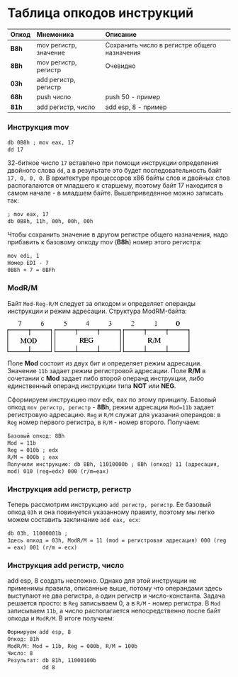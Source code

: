 # Таблица опкодов инструкций

| Опкод    | Мнемоника             | Описание
| -------- | :-------------------- |:----------
| **B8h**  | mov регистр, значение | Сохранить число в регистре общего назначения
| **8Bh**  | mov регистр, регистр  | Очевидно
| **03h**  | add регистр, регистр  |
| **68h**  | push число            | push 50 - пример
| **81h**  | add регистр, число    | add esp, 8 - пример

### Инструкция mov
```
db 0B8h ; mov eax, 17
dd 17
```
32-битное число `17` вставлено при помощи инструкции определения двойного слова `dd`, а в результате это будет последовательность байт `17, 0, 0, 0`. В архитектуре процессоров x86 байты слов и двойных слов распогалаются от младшего к старшему, поэтому байт 17 находится в самом начале - в младшем байте. Вышеприведенное можно записать так:
```
; mov eax, 17
db 0B8h, 11h, 00h, 00h, 00h
```

Чтобы сохранить значение в другом регистре общего назначения, надо прибавить к базовому опкоду mov (**B8h**) номер этого регистра:

```
mov edi, 1
Номер EDI - 7
0B8h + 7 = 0BFh
```

### ModR/M

Байт `Mod-Reg-R/M` следует за опкодом и определяет операнды инструкции и режим адресации. Структура ModRM-байта:

![Mod-Reg-R/m](https://github.com/aeshes/x86-mastery/blob/master/Beth/img/mod_reg_r_m_byte.png)

Поле **Mod** состоит из двух бит и определяет режим адресации. Значение `11b` задает режим регистровой адресации. Поле **R/M** в сочетании с **Mod** задает либо второй операнд инструкции, либо единственный операнд инструкции типа **NOT** или **NEG**.

Сформируем инструкцию mov edx, eax по этому принципу. Базовый опкод `mov регистр, регистр` - **8Bh**, режим адресации `Mod=11b` задает регистровую адресацию. `Reg` и `R/M` служат для указания операндов: в `Reg` номер первого регистра, в `R/M` - номер второго. Получаем:

```
Базовый опкод: 8Bh
Mod = 11b
Reg = 010b ; edx
R/M = 000b ; eax
Получили инструкцию: db 8Bh, 11010000b ; 8Bh (опкод) 11 (адресация, mod) 010 (reg=edx) 000 (r/m=eax)
```

### Инструкция add регистр, регистр

Теперь рассмотрим инструкцию `add регистр, регистр`. Ее базовый опкод `03h` и она повинуется указанному правилу, поэтому мы легко можем составить заклинание `add eax, ecx`:

```
db 03h, 11000001b ; 
Здесь опкод = 03h, ModR/M = 11 (mod = регистровая адресация) 000 (reg = eax) 001 (r/m = ecx)
```

### Инструкция add регистр, число

add esp, 8 создать несложно. Однако для этой инструкции не применимы правила, описанные выше, потому что операндами здесь выступают не два регистра, а один регистр и число-константа. Задача решается просто: в `Reg` записываем 0, а в `R/M` - номер регистра. В `Mod` записываем `11b`, а число располагается непосредственно после байт опкода и `ModR/M`. В итоге получаем:

```
Формируем add esp, 8
Опкод: 81h
ModR/M: Mod = 11b, Reg = 000b, R/M = 100b
Число: 8
Результат: db 81h, 11000100b
           dd 8
```